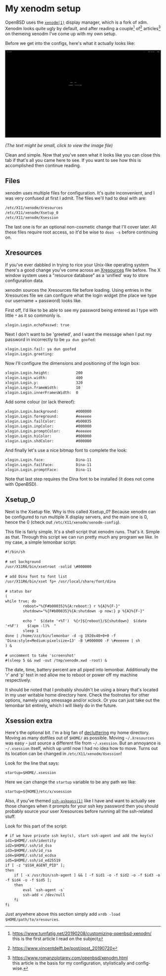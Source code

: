 # My xenodm setup

OpenBSD uses the [`xenodm(1)`](https://man.openbsd.org/xenodm) display manager, which is a fork of xdm.  
Xenodm looks quite ugly by default, and after reading a couple[^1] of[^2] articles[^3] on themeing xenodm I've come up with my own setup.

Before we get into the configs, here's what it actually looks like:

[![themed xenodm](/static/img/xenodm.png)](/static/img/xenodm.png)

_(The text might be small, click to view the image file)_

Clean and simple. Now that you've seen what it looks like you can close this tab if that's all you came here to see. If you want to see how this is accomplished then continue reading.

## Files

xenodm uses multiple files for configuration. It's quite inconvenient, and I was very confused at first I admit. The files we'll had to deal with are:

```
/etc/X11/xenodm/Xresources
/etc/X11/xenodm/Xsetup_0
/etc/X11/xenodm/Xsession
```

The last one is for an optional non-cosmetic change that I'll cover later. All these files require root access, so it'd be wise to `doas -s` before continuing on.

## Xresources

If you've ever dabbled in trying to rice your Unix-like operating system there's a good change you've come across an [Xresources](https://wikipedia.org/wiki/X_resources) file before. The X window system uses a "resource database" as a 'unified' way to store configuration data.

xenodm sources the Xresources file before loading. Using entries in the Xresources file we can configure what the login widget (the place we type our username + password) looks like.

First off, I'd like to be able to see my password being entered as I type with little `*` as it so commonly is.

```
xlogin.Login.echoPasswd: true
```

Next I don't want to be 'greeted', and I want the message when I put my password in incorrectly to be `ya dun goofed`:

```
xlogin.Login.fail: ya dun goofed
xlogin.Login.greeting:
```

Now I'll configure the dimensions and positioning of the login box:

```
xlogin.Login.height:            200
xlogin.Login.width:             400
xlogin.Login.y:                 320
xlogin.Login.frameWidth:        10
xlogin.Login.innerFramesWidth:  0
```

Add some colour (or lack thereof):

```
xlogin.Login.background:        #000000
xlogin.Login.foreground:        #eeeeee
xlogin.Login.failColor:         #b00035
xlogin.Login.inpColor:          #000000
xlogin.Login.promptColor:       #eeeeee
xlogin.Login.hiColor:           #000000
xlogin.Login.shdColor:          #000000
```

And finally let's use a nice bitmap font to complete the look:

```
xlogin.Login.face:              Dina-11
xlogin.Login.failFace:          Dina-11
xlogin.Login.promptFace:        Dina-11
```

Note that last step requires the Dina font to be installed (it does not come with OpenBSD).

## Xsetup_0

Next is the Xsetup file. Why is this called Xsetup_*0*? Because xenodm can be configured to run multiple X display servers, and the main one is 0, hence the 0 (check out `/etc/X11/xenodm/xenodm-config`).

This file is fairly simple. It's a shell script that xenodm runs. That's it. Simple as that. Through this script we can run pretty much any program we like. In my case, a simple lemonbar script:

```
#!/bin/sh

# set background
/usr/X11R6/bin/xsetroot -solid \#000000

# add Dina font to font list
/usr/X11R6/bin/xset fp+ /usr/local/share/font/dina
 
# status bar
(
while true; do
        reboot="%{F#b00035}%{A:reboot:} r %{A}%{F-}"
        shutdown="%{F#b00035}%{A:shutdown -p now:} p %{A}%{F-}"

        echo "  $(date '+%T')  %{r}${reboot}/${shutdown}  $(date '+%F')    $(apm -l)%  "
        sleep 1
done | /home/zzz/bin/lemonbar -d -g 1920x40+0+0 -f 'Dina:style=Medium:pixelsize=13' -B \#000000 -F \#eeeeee | sh
) &

# uncomment to take 'screenshot'
#(sleep 5 && xwd -out /tmp/xenodm.xwd -root) &
```

The date, time, battery percent are all piped into lemonbar. Additionally the 'r' and 'p' text in red allow me to reboot or power off my machine respectively.

It should be noted that I probably shouldn't be using a binary that's located in my user writable home directory here. Check the footnotes for other options, namely using xmessage and/or xclock. Or you can just take out the lemonbar bit entirely, which I will likely do in the future.

## Xsession extra

Here's the optional bit. I'm a big fan of [decluttering](https://github.com/vizs/declutter-home) my home directory. Moving as many dotfiles out of `$HOME/` as possible. Moving `~/.Xresources` was easy - just source a different file from `~/.xsession`. But an annoyance is `~/.xsession` itself, which up until now I had no idea how to move. Turns out its location can be changed in `/etc/X11/xenodm/Xsession`!

Look for the line that says:

```
startup=$HOME/.xsession
```

Here we can change the `startup` variable to be any path we like:

```
startup=${HOME}/etc/x/xsession
```

Also, if you've themed [`ssh-askpass(1)`](https://man.openbsd.org/ssh-askpass) like I have and want to actually see those changes when it prompts for your ssh key password then you should probably source your user Xresources before running all the ssh-related stuff.

Look for this part of the script:

```
# if we have private ssh key(s), start ssh-agent and add the key(s)
id1=$HOME/.ssh/identity
id2=$HOME/.ssh/id_dsa
id3=$HOME/.ssh/id_rsa
id4=$HOME/.ssh/id_ecdsa
id5=$HOME/.ssh/id_ed25519
if [ -z "$SSH_AGENT_PID" ];
then
	if [ -x /usr/bin/ssh-agent ] && [ -f $id1 -o -f $id2 -o -f $id3 -o -f $id4 -o -f $id5 ];
	then
		eval `ssh-agent -s`
		ssh-add < /dev/null
	fi
fi
```

Just anywhere above this section simply add `xrdb -load $HOME/path/to/xresources`.

[^1]: https://www.tumfatig.net/20190208/customizing-openbsd-xenodm/  
  this is the first article I read on the subject
[^2]: https://www.vincentdelft.be/post/post_20190720
[^3]: https://www.romanzolotarev.com/openbsd/xenodm.html  
  this article is the basis for my configuration, stylistically and config-wise.
